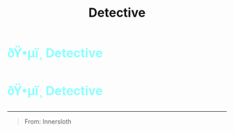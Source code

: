 ﻿---
lang: en-US
title: Detective
prev: Crewmate
next: Engineer
---
# <font color="#8cffff">ðŸ•µï¸ <b>Detective</b></font> <Badge text="Support" type="tip" vertical="middle"/>
# <font color="#8cffff">ðŸ•µï¸ <b>Detective</b></font> <Badge text="Support" type="tip" vertical="middle"/>
---

> From: Innersloth

